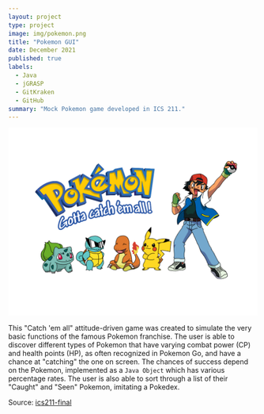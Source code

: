```yaml
---
layout: project
type: project
image: img/pokemon.png
title: "Pokemon GUI"
date: December 2021
published: true
labels:
  - Java
  - jGRASP
  - GitKraken
  - GitHub
summary: "Mock Pokemon game developed in ICS 211."
---
```


<img class="img-fluid" src="../img/pokemon.png">

This "Catch 'em all" attitude-driven game was created to simulate the very basic functions of the famous Pokemon franchise. The user is able to discover different types of Pokemon that have varying combat power (CP) and health points (HP), as often recognized in Pokemon Go, and have a chance at "catching" the one on screen. The chances of success depend on the Pokemon, implemented as a `Java Object` which has various percentage rates. The user is also able to sort through a list of their "Caught" and "Seen" Pokemon, imitating a Pokedex. 

Source: <a href="https://github.com/ICSatKCC/assignment-9-f21-final-project-gui-g5-ashley-and-michelle"><i class="large github icon "></i>ics211-final</a>
